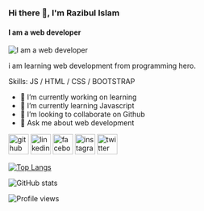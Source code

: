 ### Hi there 👋, I'm Razibul Islam
#### I am a web developer
![I am a web developer](https://pbs.twimg.com/profile_banners/1150245619899879424/1656591470/1500x500)

i am learning web development from programming hero.

Skills:  JS / HTML / CSS / BOOTSTRAP

- 🔭 I’m currently working on learning 
- 🌱 I’m currently learning Javascript 
- 👯 I’m looking to collaborate on Github 
- 💬 Ask me about web development 


[<img src='https://cdn.jsdelivr.net/npm/simple-icons@3.0.1/icons/github.svg' alt='github' height='40'>](https://github.com/https://github.com/Razibul-Islam/Razibul-Islam)  [<img src='https://cdn.jsdelivr.net/npm/simple-icons@3.0.1/icons/linkedin.svg' alt='linkedin' height='40'>](https://www.linkedin.com/in/https://www.linkedin.com/in/razibul-islam-b0ba46225//)  [<img src='https://cdn.jsdelivr.net/npm/simple-icons@3.0.1/icons/facebook.svg' alt='facebook' height='40'>](https://www.facebook.com/https://www.facebook.com/razibul.islam.1694059)  [<img src='https://cdn.jsdelivr.net/npm/simple-icons@3.0.1/icons/instagram.svg' alt='instagram' height='40'>](https://www.instagram.com/https://www.instagram.com/razibul.islam.014//)  [<img src='https://cdn.jsdelivr.net/npm/simple-icons@3.0.1/icons/twitter.svg' alt='twitter' height='40'>](https://twitter.com/https://twitter.com/Razibul35001605)  

[![Top Langs](https://github-readme-stats.vercel.app/api/top-langs/?username=https://github.com/Razibul-Islam/Razibul-Islam)](https://github.com/anuraghazra/github-readme-stats)

![GitHub stats](https://github-readme-stats.vercel.app/api?username=https://github.com/Razibul-Islam/Razibul-Islam&show_icons=true)  

![Profile views](https://gpvc.arturio.dev/https://github.com/Razibul-Islam/Razibul-Islam)  

